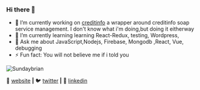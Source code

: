 ### Hi there 👋


- 🔭 I’m currently working on [creditinfo] a wrapper around creditinfo soap service management. I don't know what i'm doing,but doing it eitherway
- 🌱 I’m currently learning learning React-Redux, testing, Wordpress, 
- 💬 Ask me about JavaScript,Nodejs, Firebase, Mongodb ,React, Vue, debugging
- ⚡ Fun fact: You will not believe me if i told you

<p align = 'left'>
 <img src = https://github-readme-stats.vercel.app/api?username=Sundaybrian & show_icons = true alt =Sundaybrian stats />
</ p>



🏡 [website][website] **|** 
🐦 [twitter][twitter] **|** 
👔 [linkedin][linkedin]

[website]: https://sundaybrian.github.io
[twitter]: https://twitter.com/Sunday_Omwami
[linkedin]: https://www.linkedin.com/in/sunday-brian-13b74773/
[creditinfo]: https://github.com/Sundaybrian/creditinfo-wrapper

